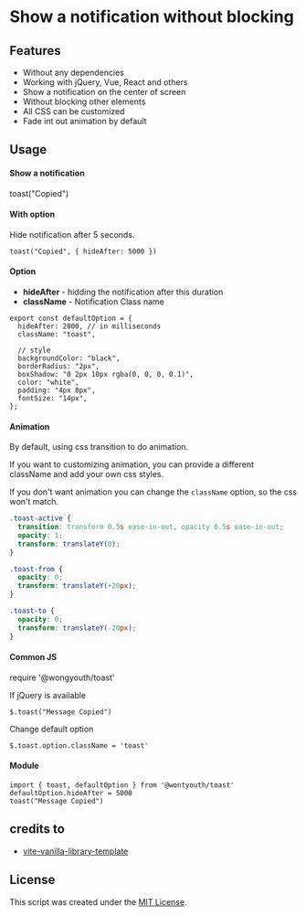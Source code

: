 # Show a notification without blocking

## Features

- Without any dependencies
- Working with jQuery, Vue, React and others
- Show a notification on the center of screen
- Without blocking other elements
- All CSS can be customized
- Fade int out animation by default

## Usage

#### Show a notification

toast("Copied")

#### With option

Hide notification after 5 seconds.

```
toast("Copied", { hideAfter: 5000 })
```

#### Option

- **hideAfter** - hidding the notification after this duration
- **className** - Notification Class name

```
export const defaultOption = {
  hideAfter: 2000, // in milliseconds
  className: "toast",

  // style
  backgroundColor: "black",
  borderRadius: "2px",
  boxShadow: "0 2px 10px rgba(0, 0, 0, 0.1)",
  color: "white",
  padding: "4px 8px",
  fontSize: "14px",
};
```

#### Animation

By default, using css transition to do animation.

If you want to customizing animation, you can provide a different className and add your own css styles.

If you don't want animation you can change the `className` option, so the css won't match.

```css
.toast-active {
  transition: transform 0.5s ease-in-out, opacity 0.5s ease-in-out;
  opacity: 1;
  transform: translateY(0);
}

.toast-from {
  opacity: 0;
  transform: translateY(+20px);
}

.toast-to {
  opacity: 0;
  transform: translateY(-20px);
}
```

#### Common JS

require '@wongyouth/toast'

If jQuery is available

```
$.toast("Message Copied")
```

Change default option

```
$.toast.option.className = 'toast'
```

#### Module

```
import { toast, defaultOption } from '@wontyouth/toast'
defaultOption.hideAfter = 5000
toast("Message Copied")
```

## credits to

- [vite-vanilla-library-template](https://github.com/hywax/vite-vanilla-library-template)

## License

This script was created under the [MIT License](LICENSE).
